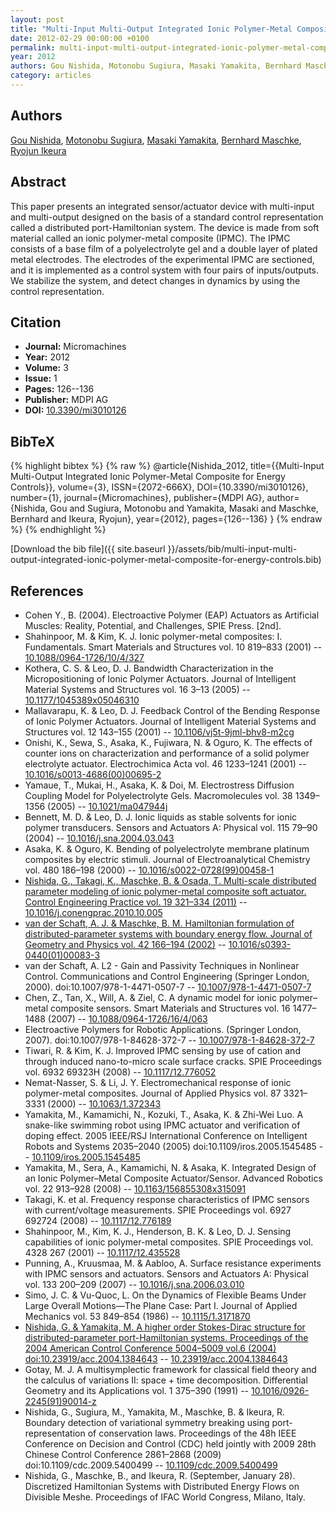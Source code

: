 ```yaml
---
layout: post
title: "Multi-Input Multi-Output Integrated Ionic Polymer-Metal Composite for Energy Controls"
date: 2012-02-29 00:00:00 +0100
permalink: multi-input-multi-output-integrated-ionic-polymer-metal-composite-for-energy-controls
year: 2012
authors: Gou Nishida, Motonobu Sugiura, Masaki Yamakita, Bernhard Maschke, Ryojun Ikeura
category: articles
---
```

 
## Authors
[Gou Nishida](authors/gou-nishida), [Motonobu Sugiura](authors/motonobu-sugiura), [Masaki Yamakita](authors/masaki-yamakita), [Bernhard Maschke](authors/bernhard-maschke), [Ryojun Ikeura](authors/ryojun-ikeura)
 
## Abstract
This paper presents an integrated sensor/actuator device with multi-input and multi-output designed on the basis of a standard control representation called a distributed port-Hamiltonian system. The device is made from soft material called an ionic polymer-metal composite (IPMC). The IPMC consists of a base film of a polyelectrolyte gel and a double layer of plated metal electrodes. The electrodes of the experimental IPMC are sectioned, and it is implemented as a control system with four pairs of inputs/outputs. We stabilize the system, and detect changes in dynamics by using the control representation.
 
## Citation
- **Journal:** Micromachines
- **Year:** 2012
- **Volume:** 3
- **Issue:** 1
- **Pages:** 126--136
- **Publisher:** MDPI AG
- **DOI:** [10.3390/mi3010126](https://doi.org/10.3390/mi3010126)
 
## BibTeX
{% highlight bibtex %}
{% raw %}
@article{Nishida_2012,
  title={{Multi-Input Multi-Output Integrated Ionic Polymer-Metal Composite for Energy Controls}},
  volume={3},
  ISSN={2072-666X},
  DOI={10.3390/mi3010126},
  number={1},
  journal={Micromachines},
  publisher={MDPI AG},
  author={Nishida, Gou and Sugiura, Motonobu and Yamakita, Masaki and Maschke, Bernhard and Ikeura, Ryojun},
  year={2012},
  pages={126--136}
}
{% endraw %}
{% endhighlight %}
 
[Download the bib file]({{ site.baseurl }}/assets/bib/multi-input-multi-output-integrated-ionic-polymer-metal-composite-for-energy-controls.bib)
 
## References
- Cohen Y., B. (2004). Electroactive Polymer (EAP) Actuators as Artificial Muscles: Reality, Potential, and Challenges, SPIE Press. [2nd].
- Shahinpoor, M. & Kim, K. J. Ionic polymer-metal composites: I. Fundamentals. Smart Materials and Structures vol. 10 819–833 (2001) -- [10.1088/0964-1726/10/4/327](https://doi.org/10.1088/0964-1726/10/4/327)
- Kothera, C. S. & Leo, D. J. Bandwidth Characterization in the Micropositioning of Ionic Polymer Actuators. Journal of Intelligent Material Systems and Structures vol. 16 3–13 (2005) -- [10.1177/1045389x05046310](https://doi.org/10.1177/1045389x05046310)
- Mallavarapu, K. & Leo, D. J. Feedback Control of the Bending Response of Ionic Polymer Actuators. Journal of Intelligent Material Systems and Structures vol. 12 143–155 (2001) -- [10.1106/vj5t-9jml-bhv8-m2cg](https://doi.org/10.1106/vj5t-9jml-bhv8-m2cg)
- Onishi, K., Sewa, S., Asaka, K., Fujiwara, N. & Oguro, K. The effects of counter ions on characterization and performance of a solid polymer electrolyte actuator. Electrochimica Acta vol. 46 1233–1241 (2001) -- [10.1016/s0013-4686(00)00695-2](https://doi.org/10.1016/s0013-4686(00)00695-2)
- Yamaue, T., Mukai, H., Asaka, K. & Doi, M. Electrostress Diffusion Coupling Model for Polyelectrolyte Gels. Macromolecules vol. 38 1349–1356 (2005) -- [10.1021/ma047944j](https://doi.org/10.1021/ma047944j)
- Bennett, M. D. & Leo, D. J. Ionic liquids as stable solvents for ionic polymer transducers. Sensors and Actuators A: Physical vol. 115 79–90 (2004) -- [10.1016/j.sna.2004.03.043](https://doi.org/10.1016/j.sna.2004.03.043)
- Asaka, K. & Oguro, K. Bending of polyelectrolyte membrane platinum composites by electric stimuli. Journal of Electroanalytical Chemistry vol. 480 186–198 (2000) -- [10.1016/s0022-0728(99)00458-1](https://doi.org/10.1016/s0022-0728(99)00458-1)
- [Nishida, G., Takagi, K., Maschke, B. & Osada, T. Multi-scale distributed parameter modeling of ionic polymer-metal composite soft actuator. Control Engineering Practice vol. 19 321–334 (2011)](multi-scale-distributed-parameter-modeling-of-ionic-polymer-metal-composite-soft-actuator) -- [10.1016/j.conengprac.2010.10.005](https://doi.org/10.1016/j.conengprac.2010.10.005)
- [van der Schaft, A. J. & Maschke, B. M. Hamiltonian formulation of distributed-parameter systems with boundary energy flow. Journal of Geometry and Physics vol. 42 166–194 (2002)](hamiltonian-formulation-of-distributed-parameter-systems-with-boundary-energy-flow) -- [10.1016/s0393-0440(01)00083-3](https://doi.org/10.1016/s0393-0440(01)00083-3)
- van der Schaft, A. L2 - Gain and Passivity Techniques in Nonlinear Control. Communications and Control Engineering (Springer London, 2000). doi:10.1007/978-1-4471-0507-7 -- [10.1007/978-1-4471-0507-7](https://doi.org/10.1007/978-1-4471-0507-7)
- Chen, Z., Tan, X., Will, A. & Ziel, C. A dynamic model for ionic polymer–metal composite sensors. Smart Materials and Structures vol. 16 1477–1488 (2007) -- [10.1088/0964-1726/16/4/063](https://doi.org/10.1088/0964-1726/16/4/063)
- Electroactive Polymers for Robotic Applications. (Springer London, 2007). doi:10.1007/978-1-84628-372-7 -- [10.1007/978-1-84628-372-7](https://doi.org/10.1007/978-1-84628-372-7)
- Tiwari, R. & Kim, K. J. Improved IPMC sensing by use of cation and through induced nano-to-micro scale surface cracks. SPIE Proceedings vol. 6932 69323H (2008) -- [10.1117/12.776052](https://doi.org/10.1117/12.776052)
- Nemat-Nasser, S. & Li, J. Y. Electromechanical response of ionic polymer-metal composites. Journal of Applied Physics vol. 87 3321–3331 (2000) -- [10.1063/1.372343](https://doi.org/10.1063/1.372343)
- Yamakita, M., Kamamichi, N., Kozuki, T., Asaka, K. & Zhi-Wei Luo. A snake-like swimming robot using IPMC actuator and verification of doping effect. 2005 IEEE/RSJ International Conference on Intelligent Robots and Systems 2035–2040 (2005) doi:10.1109/iros.2005.1545485 -- [10.1109/iros.2005.1545485](https://doi.org/10.1109/iros.2005.1545485)
- Yamakita, M., Sera, A., Kamamichi, N. & Asaka, K. Integrated Design of an Ionic Polymer–Metal Composite Actuator/Sensor. Advanced Robotics vol. 22 913–928 (2008) -- [10.1163/156855308x315091](https://doi.org/10.1163/156855308x315091)
- Takagi, K. et al. Frequency response characteristics of IPMC sensors with current/voltage measurements. SPIE Proceedings vol. 6927 692724 (2008) -- [10.1117/12.776189](https://doi.org/10.1117/12.776189)
- Shahinpoor, M., Kim, K. J., Henderson, B. K. & Leo, D. J. Sensing capabilities of ionic polymer-metal composites. SPIE Proceedings vol. 4328 267 (2001) -- [10.1117/12.435528](https://doi.org/10.1117/12.435528)
- Punning, A., Kruusmaa, M. & Aabloo, A. Surface resistance experiments with IPMC sensors and actuators. Sensors and Actuators A: Physical vol. 133 200–209 (2007) -- [10.1016/j.sna.2006.03.010](https://doi.org/10.1016/j.sna.2006.03.010)
- Simo, J. C. & Vu-Quoc, L. On the Dynamics of Flexible Beams Under Large Overall Motions—The Plane Case: Part I. Journal of Applied Mechanics vol. 53 849–854 (1986) -- [10.1115/1.3171870](https://doi.org/10.1115/1.3171870)
- [Nishida, G. & Yamakita, M. A higher order Stokes-Dirac structure for distributed-parameter port-Hamiltonian systems. Proceedings of the 2004 American Control Conference 5004–5009 vol.6 (2004) doi:10.23919/acc.2004.1384643](a-higher-order-stokes-dirac-structure-for-distributed-parameter-port-hamiltonian-systems) -- [10.23919/acc.2004.1384643](https://doi.org/10.23919/acc.2004.1384643)
- Gotay, M. J. A multisymplectic framework for classical field theory and the calculus of variations II: space + time decomposition. Differential Geometry and its Applications vol. 1 375–390 (1991) -- [10.1016/0926-2245(91)90014-z](https://doi.org/10.1016/0926-2245(91)90014-z)
- Nishida, G., Sugiura, M., Yamakita, M., Maschke, B. & Ikeura, R. Boundary detection of variational symmetry breaking using port-representation of conservation laws. Proceedings of the 48h IEEE Conference on Decision and Control (CDC) held jointly with 2009 28th Chinese Control Conference 2861–2868 (2009) doi:10.1109/cdc.2009.5400499 -- [10.1109/cdc.2009.5400499](https://doi.org/10.1109/cdc.2009.5400499)
- Nishida, G., Maschke, B., and Ikeura, R. (September, January 28). Discretized Hamiltonian Systems with Distributed Energy Flows on Divisible Meshe. Proceedings of IFAC World Congress, Milano, Italy.

